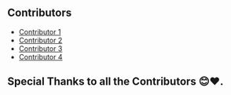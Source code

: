 ## Contributors

- [Contributor 1](https://github.com/contributor1-username)
- [Contributor 2](https://github.com/contributor2-username)
- [Contributor 3](https://github.com/contributor3-username)
- [Contributor 4](https://github.com/contributor4-username)

## Special Thanks to all the Contributors 😊❤️.
